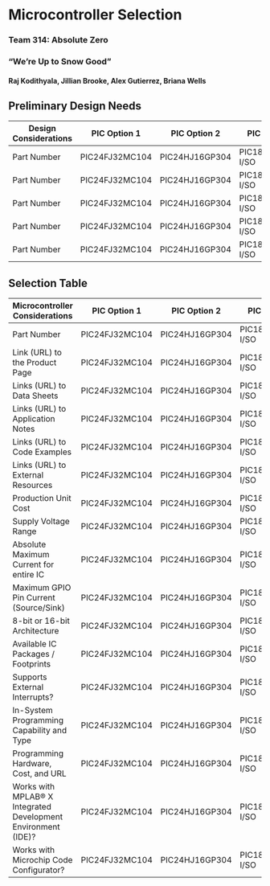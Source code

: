 # Microcontroller Selection

### Team 314: Absolute Zero

### “We’re Up to Snow Good”

#### Raj Kodithyala, Jillian Brooke, Alex Gutierrez, Briana Wells

## Preliminary Design Needs
| Design Considerations | PIC Option 1 | PIC Option 2 |PIC Option 3 |
| ---------------------------------------- | --------- | --------- | --------- |
| Part Number | PIC24FJ32MC104 | PIC24HJ16GP304 | PIC18F27Q10T-I/SO |
| Part Number | PIC24FJ32MC104 | PIC24HJ16GP304 | PIC18F27Q10T-I/SO |
| Part Number | PIC24FJ32MC104 | PIC24HJ16GP304 | PIC18F27Q10T-I/SO |
| Part Number | PIC24FJ32MC104 | PIC24HJ16GP304 | PIC18F27Q10T-I/SO |
| Part Number | PIC24FJ32MC104 | PIC24HJ16GP304 | PIC18F27Q10T-I/SO |

## Selection Table
| Microcontroller Considerations | PIC Option 1 | PIC Option 2 |PIC Option 3 |
| ---------------------------------------- | --------- | --------- | --------- |
| Part Number | PIC24FJ32MC104 | PIC24HJ16GP304 | PIC18F27Q10T-I/SO |
| Link (URL) to the Product Page | PIC24FJ32MC104 | PIC24HJ16GP304 | PIC18F27Q10T-I/SO |
| Links (URL) to Data Sheets | PIC24FJ32MC104 | PIC24HJ16GP304 | PIC18F27Q10T-I/SO |
| Links (URL) to Application Notes | PIC24FJ32MC104 | PIC24HJ16GP304 | PIC18F27Q10T-I/SO |
| Links (URL) to Code Examples | PIC24FJ32MC104 | PIC24HJ16GP304 | PIC18F27Q10T-I/SO |
| Links (URL) to External Resources | PIC24FJ32MC104 | PIC24HJ16GP304 | PIC18F27Q10T-I/SO |
| Production Unit Cost | PIC24FJ32MC104 | PIC24HJ16GP304 | PIC18F27Q10T-I/SO |
| Supply Voltage Range | PIC24FJ32MC104 | PIC24HJ16GP304 | PIC18F27Q10T-I/SO |
| Absolute Maximum Current for entire IC | PIC24FJ32MC104 | PIC24HJ16GP304 | PIC18F27Q10T-I/SO |
| Maximum GPIO Pin Current (Source/Sink) | PIC24FJ32MC104 | PIC24HJ16GP304 | PIC18F27Q10T-I/SO |
| 8-bit or 16-bit Architecture | PIC24FJ32MC104 | PIC24HJ16GP304 | PIC18F27Q10T-I/SO |
| Available IC Packages / Footprints | PIC24FJ32MC104 | PIC24HJ16GP304 | PIC18F27Q10T-I/SO |
| Supports External Interrupts? | PIC24FJ32MC104 | PIC24HJ16GP304 | PIC18F27Q10T-I/SO |
| In-System Programming Capability and Type | PIC24FJ32MC104 | PIC24HJ16GP304 | PIC18F27Q10T-I/SO |
| Programming Hardware, Cost, and URL | PIC24FJ32MC104 | PIC24HJ16GP304 | PIC18F27Q10T-I/SO |
| Works with MPLAB® X Integrated Development Environment (IDE)? | PIC24FJ32MC104 | PIC24HJ16GP304 | PIC18F27Q10T-I/SO |
| Works with Microchip Code Configurator? | PIC24FJ32MC104 | PIC24HJ16GP304 | PIC18F27Q10T-I/SO |

